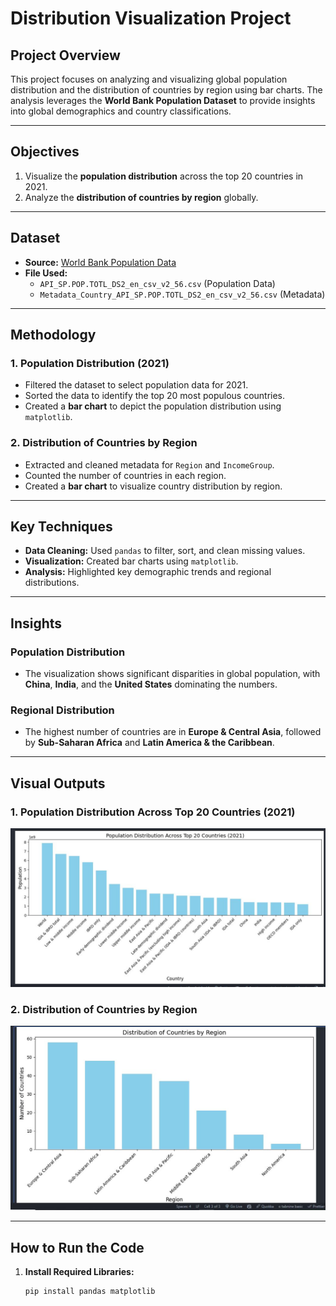 # Distribution Visualization Project

## Project Overview
This project focuses on analyzing and visualizing global population distribution and the distribution of countries by region using bar charts. The analysis leverages the **World Bank Population Dataset** to provide insights into global demographics and country classifications.

---

## Objectives
1. Visualize the **population distribution** across the top 20 countries in 2021.
2. Analyze the **distribution of countries by region** globally.

---

## Dataset
- **Source:** [World Bank Population Data](https://data.worldbank.org/indicator/SP.POP.TOTL)
- **File Used:**
  - `API_SP.POP.TOTL_DS2_en_csv_v2_56.csv` (Population Data)
  - `Metadata_Country_API_SP.POP.TOTL_DS2_en_csv_v2_56.csv` (Metadata)

---

## Methodology
### 1. **Population Distribution (2021)**
- Filtered the dataset to select population data for 2021.
- Sorted the data to identify the top 20 most populous countries.
- Created a **bar chart** to depict the population distribution using `matplotlib`.

### 2. **Distribution of Countries by Region**
- Extracted and cleaned metadata for `Region` and `IncomeGroup`.
- Counted the number of countries in each region.
- Created a **bar chart** to visualize country distribution by region.

---

## Key Techniques
- **Data Cleaning:** Used `pandas` to filter, sort, and clean missing values.
- **Visualization:** Created bar charts using `matplotlib`.
- **Analysis:** Highlighted key demographic trends and regional distributions.

---

## Insights
### Population Distribution
- The visualization shows significant disparities in global population, with **China**, **India**, and the **United States** dominating the numbers.

### Regional Distribution
- The highest number of countries are in **Europe & Central Asia**, followed by **Sub-Saharan Africa** and **Latin America & the Caribbean**.

---

## Visual Outputs
### 1. Population Distribution Across Top 20 Countries (2021)
![Population Distribution](API_SP.POP.TOTL_DS2_en_csv_v2_56.JPG)

### 2. Distribution of Countries by Region
![Region Distribution](Metadata_Country_API_SP.POP.TOTL_DS2_en_csv_v2_56.JPG)

---

## How to Run the Code
1. **Install Required Libraries:**
   ```bash
   pip install pandas matplotlib
